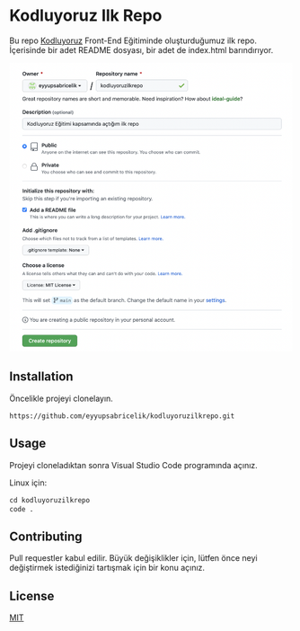 # Kodluyoruz Ilk Repo

Bu repo [Kodluyoruz](https://www.kodluyoruz.org) Front-End Eğitiminde oluşturduğumuz ilk repo. İçerisinde bir adet README dosyası, bir adet de index.html barındırıyor.

![](Kodluyoruz-repo.png)

## Installation

Öncelikle projeyi clonelayın.

```github
https://github.com/eyyupsabricelik/kodluyoruzilkrepo.git
```
## Usage 

Projeyi cloneladıktan sonra Visual Studio Code programında açınız.

Linux için:

```github
cd kodluyoruzilkrepo
code .
```

## Contributing

Pull requestler kabul edilir. Büyük değişiklikler için, lütfen önce neyi değiştirmek istediğinizi tartışmak için bir konu açınız.

## License

[MIT](https://github.com/eyyupsabricelik/kodluyoruzilkrepo/blob/main/LICENSE)





